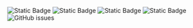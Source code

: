 ![Static Badge](https://img.shields.io/badge/blacklists-60-000000) ![Static Badge](https://img.shields.io/badge/blacklisted-2633503-cc0000) ![Static Badge](https://img.shields.io/badge/whitelisted-2245-00CC00) ![Static Badge](https://img.shields.io/badge/streaming_blacklist-28107-000000) ![GitHub issues](https://img.shields.io/github/issues/fabriziosalmi/blacklists)
